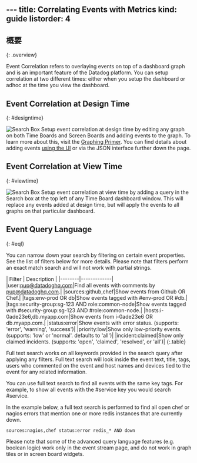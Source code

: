 --- title: Correlating Events with Metrics kind: guide
listorder: 4
---

## 概要
{: .overview}

Event Correlation refers to overlaying events on top of a dashboard graph and is an important feature of the Datadog platform. You can setup correlation at two different times: either when you setup the dashboard or adhoc at the time you view the dashboard.

## Event Correlation at Design Time
{: #designtime}

![Search Box](/static/images/guides-eventcorrelation-screenboard.png) Setup event correlation at design time by editing any graph on both Time Boards and Screen Boards and adding events to the graph. To learn more about this, visit the [Graphing Primer](/graphing/). You can find details about adding events [using the UI](/graphing/#overlay-events-for-additional-context) or via the JSON interface further down the page.

## Event Correlation at View Time
{: #viewtime}


![Search Box](/static/images/guides-eventcorrelation-searchbox.png) Setup event correlation at view time by adding a query in the Search box at the top left of any Time Board dashboard window. This will replace any events added at design time, but will apply the events to all graphs on that particular dashboard.

## Event Query Language
{: #eql}

You can narrow down your search by filtering on certain event properties. See the list of filters below for more details. Please note that filters perform an exact match search and will not work with partial strings.


| Filter | Description | |--------|-------------| |user:pup@datadoghq.com|Find all events with comments by pup@datadoghq.com.| |sources:github,chef|Show events from Github OR Chef.| |tags:env-prod OR db|Show events tagged with #env-prod OR #db.| |tags:security-group:sg-123 AND role:common-node|Show events tagged with #security-group:sg-123 AND #role:common-node.| |hosts:i-0ade23e6,db.myapp.com|Show events from i-0ade23e6 OR db.myapp.com.| |status:error|Show events with error status. (supports: 'error', 'warning', 'success')| |priority:low|Show only low-priority events. (supports: 'low' or 'normal'. defaults to 'all')| |incident:claimed|Show only claimed incidents. (supports: 'open', 'claimed', 'resolved', or 'all')| {:.table}

Full text search works on all keywords provided in the search query after applying any filters. Full text search will look inside the event text, title, tags, users who commented on the event and host names and devices tied to the event for any related information.

You can use full text search to find all events with the same key tags. For example, to show all events with the #service key you would search #service.

In the example below, a full text search is performed to find all open chef or nagios errors that mention one or more redis instances that are currently down.

```sources:nagios,chef status:error redis_* AND down```

Please note that some of the advanced query language features (e.g. boolean logic) work only in the event stream page, and do not work in graph tiles or in screen board widgets.

